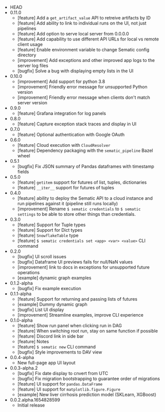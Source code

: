 <!--
When updating the version, update versions.py and wheel_version.bzl accordingly.
Lines for version numbers should always be formatted as `* MAJOR.MINOR.PATCH`
with nothing else on the line.
-->
* HEAD
* 0.11.0
    * [feature] Add a `get_artifact_value` API to retreive artifacts by ID
    * [feature] Add ability to link to individual runs on the UI, not just pipelines
    * [feature] Add option to serve local server from 0.0.0.0
    * [feature] Add capability to use different API URLs for local vs remote client usage
    * [feature] Enable environment variable to change Sematic config directory
    * [improvement] Add exceptions and other improved app logs to the server log files
    * [bugfix] Solve a bug with displaying empty lists in the UI
* 0.10.0
    * [improvement] Add support for python 3.8
    * [improvement] Friendly error message for unsupported Python version
    * [improvement] Friendly error message when clients don't match server version
* 0.9.0
    * [feature] Grafana integration for log panels
* 0.8.0
    * [feature] Capture exception stack traces and display in UI
* 0.7.0
    * [feature] Optional authentication with Google OAuth
* 0.6.0
    * [feature] Cloud execution with `CloudResolver`
    * [feature] Dependency packaging with the `sematic_pipeline` Bazel wheel
* 0.5.1
    * [bugfix] Fix JSON summary of Pandas dataframes with timestamp fields
* 0.5.0
    * [feature] `getitem` support for futures of list, tuples, dictionaries
    * [feature] `__iter__` support for futures of tuples
* 0.4.0
    * [feature] ability to deploy the Sematic API to a cloud instance and run
      pipelines against it (pipeline still runs locally)
    * [improvement] Rename `$ sematic credentials` to `$ sematic settings` to be
      able to store other things than credentials.
* 0.3.0
    * [feature] Support for Tuple types
    * [feature] Support for Dict types
    * [feature] `SnowflakeTable` type
    * [feature] `$ sematic credentials set <app> <var> <value>` CLI command
* 0.2.0
    * [bugfix] UI scroll issues
    * [bugfix] Dataframe UI previews fails for null/NaN values
    * [improvement] link to docs in exceptions for unsupported future operations
    * [example] dynamic graph examples
* 0.1.2-alpha
    * [bugfix] Fix example execution
* 0.1.1-alpha
    * [feature] Support for returning and passing lists of futures
    * [example] Dummy dynamic graph
    * [bugfix] List UI display
    * [improvement] Streamline examples, improve CLI experience
* 0.1.0-alpha
    * [feature] Show run panel when clicking run in DAG
    * [feature] When switching root run, stay on same function if possible
    * [feature] Discord link in side bar
    * [feature] Notes
    * [feature] `$ sematic new` CLI command
    * [bugfix] Style improvements to DAV view
* 0.0.4-alpha
    * New full-page app UI layout
* 0.0.3-alpha.2
    * [bugfix] Fix date display to cnvert from UTC
    * [bugfix] Fix migration bootstrapping to guarantee order of migrations
    * [feature] UI support for `pandas.DataFrame`
    * [feature] UI support for `matplotlib.figure.Figure`
    * [example] New liver cirrhosis prediction model (SKLearn, XGBoost)
* 0.0.2.alpha.1654828599
    * Initial release